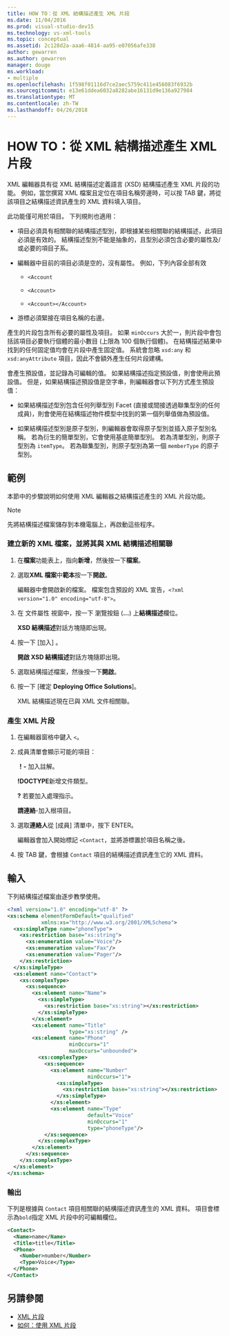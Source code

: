 ```yaml
---
title: HOW TO：從 XML 結構描述產生 XML 片段
ms.date: 11/04/2016
ms.prod: visual-studio-dev15
ms.technology: vs-xml-tools
ms.topic: conceptual
ms.assetid: 2c128d2a-aaa6-4814-aa95-e07056afe338
author: gewarren
ms.author: gewarren
manager: douge
ms.workload:
- multiple
ms.openlocfilehash: 1f598f01116d7ce2aec5759c411e456083f6932b
ms.sourcegitcommit: e13e61ddea6032a8282abe16131d9e136a927984
ms.translationtype: MT
ms.contentlocale: zh-TW
ms.lasthandoff: 04/26/2018
---
```

# <a name="how-to-generate-an-xml-snippet-from-an-xml-schema"></a>HOW TO：從 XML 結構描述產生 XML 片段

XML 編輯器具有從 XML 結構描述定義語言 (XSD) 結構描述產生 XML 片段的功能。 例如，當您撰寫 XML 檔案且定位在項目名稱旁邊時，可以按 TAB 鍵，將從該項目之結構描述資訊產生的 XML 資料填入項目。

此功能僅可用於項目。 下列規則也適用：

-   項目必須具有相關聯的結構描述型別，即根據某些相關聯的結構描述，此項目必須是有效的。 結構描述型別不能是抽象的，且型別必須包含必要的屬性及/或必要的項目子系。

-   編輯器中目前的項目必須是空的，沒有屬性。 例如，下列內容全部有效

    -   `<Account`

    -   `<Account>`

    -   `<Account></Account>`

-   游標必須緊接在項目名稱的右邊。

產生的片段包含所有必要的屬性及項目。 如果 `minOccurs` 大於一，則片段中會包括該項目必要執行個體的最小數目 (上限為 100 個執行個體)。 在結構描述結果中找到的任何固定值均會在片段中產生固定值。 系統會忽略 `xsd:any` 和 `xsd:anyAttribute` 項目，因此不會額外產生任何片段建構。

會產生預設值，並記錄為可編輯的值。 如果結構描述指定預設值，則會使用此預設值。 但是，如果結構描述預設值是空字串，則編輯器會以下列方式產生預設值：

-   如果結構描述型別包含任何列舉型別 Facet (直接或間接透過聯集型別的任何成員)，則會使用在結構描述物件模型中找到的第一個列舉值做為預設值。

-   如果結構描述型別是原子型別，則編輯器會取得原子型別並插入原子型別名稱。 若為衍生的簡單型別，它會使用基底簡單型別。 若為清單型別，則原子型別為 `itemType`。 若為聯集型別，則原子型別為第一個 `memberType` 的原子型別。

## <a name="example"></a>範例

 本節中的步驟說明如何使用 XML 編輯器之結構描述產生的 XML 片段功能。

> [!NOTE]
> 先將結構描述檔案儲存到本機電腦上，再啟動這些程序。

### <a name="to-create-a-new-xml-file-and-associate-it-with-an-xml-schema"></a>建立新的 XML 檔案，並將其與 XML 結構描述相關聯

1.  在**檔案**功能表上，指向**新增**，然後按一下**檔案**。

2.  選取**XML 檔案**中**範本**按一下**開啟**。

     編輯器中會開啟新的檔案。 檔案包含預設的 XML 宣告，`<?xml version="1.0" encoding="utf-8">`。

3.  在 文件屬性 視窗中，按一下 瀏覽按鈕 (**...**) 上**結構描述**欄位。

     **XSD 結構描述**對話方塊隨即出現。

4.  按一下 [加入] 。

     **開啟 XSD 結構描述**對話方塊隨即出現。

5.  選取結構描述檔案，然後按一下**開啟**。

6.  按一下 [確定 **Deploying Office Solutions**]。

     XML 結構描述現在已與 XML 文件相關聯。

### <a name="to-generate-an-xml-snippet"></a>產生 XML 片段

1.  在編輯器窗格中鍵入 `<`。

2.  成員清單會顯示可能的項目：

     **！-** 加入註解。

     **!DOCTYPE**新增文件類型。

     **?** 若要加入處理指示。

     **請連絡**-加入根項目。

3.  選取**連絡人**從 [成員] 清單中，按下 ENTER。

     編輯器會加入開始標記 `<Contact`，並將游標置於項目名稱之後。

4.  按 TAB 鍵，會根據 `Contact` 項目的結構描述資訊產生它的 XML 資料。

## <a name="input"></a>輸入

 下列結構描述檔案由逐步教學使用。

```xml
<?xml version="1.0" encoding="utf-8" ?>
<xs:schema elementFormDefault="qualified"
           xmlns:xs="http://www.w3.org/2001/XMLSchema">
  <xs:simpleType name="phoneType">
    <xs:restriction base="xs:string">
      <xs:enumeration value="Voice"/>
      <xs:enumeration value="Fax"/>
      <xs:enumeration value="Pager"/>
    </xs:restriction>
  </xs:simpleType>
  <xs:element name="Contact">
    <xs:complexType>
      <xs:sequence>
        <xs:element name="Name">
          <xs:simpleType>
            <xs:restriction base="xs:string"></xs:restriction>
          </xs:simpleType>
        </xs:element>
        <xs:element name="Title"
                    type="xs:string" />
        <xs:element name="Phone"
                    minOccurs="1"
                    maxOccurs="unbounded">
          <xs:complexType>
            <xs:sequence>
              <xs:element name="Number"
                          minOccurs="1">
                <xs:simpleType>
                  <xs:restriction base="xs:string"></xs:restriction>
                </xs:simpleType>
              </xs:element>
              <xs:element name="Type"
                          default="Voice"
                          minOccurs="1"
                          type="phoneType"/>
            </xs:sequence>
          </xs:complexType>
        </xs:element>
      </xs:sequence>
    </xs:complexType>
  </xs:element>
</xs:schema>
```

### <a name="output"></a>輸出

 下列是根據與 `Contact` 項目相關聯的結構描述資訊產生的 XML 資料。 項目會標示為`bold`指定 XML 片段中的可編輯欄位。

```xml
<Contact>
  <Name>name</Name>
  <Title>title</Title>
  <Phone>
    <Number>number</Number>
    <Type>Voice</Type>
  </Phone>
</Contact>
```

## <a name="see-also"></a>另請參閱

- [XML 片段](../xml-tools/xml-snippets.md)
- [如何：使用 XML 片段](../xml-tools/how-to-use-xml-snippets.md)